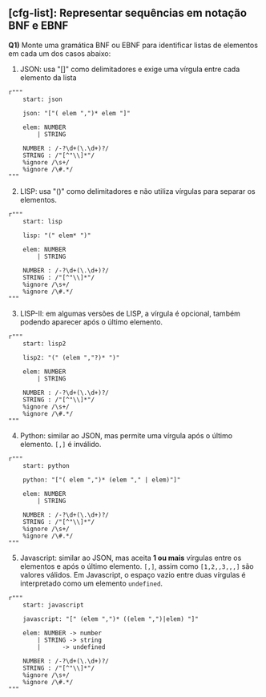 ## [cfg-list]: Representar sequências em notação BNF e EBNF
 

**Q1)** Monte uma gramática BNF ou EBNF para identificar listas de elementos em cada um dos casos abaixo:

1. JSON: usa "[]" como delimitadores e exige uma vírgula entre cada elemento da lista<br>
~~~ 
r"""
    start: json

    json: "["( elem ",")* elem "]"

    elem: NUMBER
        | STRING

    NUMBER : /-?\d+(\.\d+)?/
    STRING : /"[^"\\]*"/
    %ignore /\s+/
    %ignore /\#.*/
"""
~~~

2. LISP: usa "()" como delimitadores e não utiliza vírgulas para separar os elementos.<br>
~~~
r"""
    start: lisp

    lisp: "(" elem* ")"

    elem: NUMBER
        | STRING

    NUMBER : /-?\d+(\.\d+)?/
    STRING : /"[^"\\]*"/
    %ignore /\s+/
    %ignore /\#.*/
"""
~~~

3. LISP-II: em algumas versões de LISP, a vírgula é opcional, também podendo aparecer após o último elemento.<br>
~~~
r"""
    start: lisp2

    lisp2: "(" (elem ","?)* ")"

    elem: NUMBER
        | STRING

    NUMBER : /-?\d+(\.\d+)?/
    STRING : /"[^"\\]*"/
    %ignore /\s+/
    %ignore /\#.*/
"""
~~~

4. Python: similar ao JSON, mas permite uma vírgula após o último elemento. `[,]` é inválido.
~~~
r"""
    start: python

    python: "["( elem ",")* (elem "," | elem)"]"

    elem: NUMBER
        | STRING

    NUMBER : /-?\d+(\.\d+)?/
    STRING : /"[^"\\]*"/
    %ignore /\s+/
    %ignore /\#.*/
"""
~~~

5. Javascript: similar ao JSON, mas aceita **1 ou mais** vírgulas entre os elementos e após o último elemento. `[,]`, assim como `[1,2,,3,,,]` são valores válidos. Em Javascript, o espaço vazio entre duas vírgulas é interpretado como um elemento `undefined`.
~~~
r"""
    start: javascript

    javascript: "[" (elem ",")* ((elem ",")|elem) "]"

    elem: NUMBER -> number
        | STRING -> string
        |      -> undefined

    NUMBER : /-?\d+(\.\d+)?/
    STRING : /"[^"\\]*"/
    %ignore /\s+/
    %ignore /\#.*/
"""
~~~